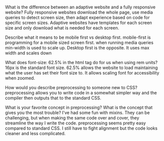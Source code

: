 What is the difference between an adaptive website and a fully responsive website?
Fully responsive websites download the whole page, use media queries to detect screen size, then adapt experience based on code for specific screen sizes.
Adaptive websites have templates for each screen size and only download what is needed for each screen.

Describe what it means to be mobile first vs desktop first.
mobile-first is programming for a mobile sized screen first. when running media queries min-width is used to scale up. Desktop first is the opposite. It uses max width and scales down

What does font-size: 62.5% in the html tag do for us when using rem units?
16px is the standard font size. 62.5% allows the website to load maintaining what the user has set their font size to. It allows scaling font for accessibility when zoomed.

How would you describe preprocessing to someone new to CSS?
preprocessing allows you to write code in a somewhat simpler way and the compiler then outputs that to the standard CSS.

What is your favorite concept in preprocessing? What is the concept that gives you the most trouble?
I've had some fun with mixins. They can be challenging, but when making the same code over and cover, they streamline the way I write the code. 
preprocessing seems pretty easy compared to standard CSS. I still have to fight alignment but the code looks cleaner and less complicated.

